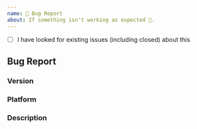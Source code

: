 ```yaml
---
name: 🐛 Bug Report
about: If something isn't working as expected 🤔.
---
```


<!--
Thank you for reporting an issue.

Please fill in as much of the template below as you're able.
-->

- [ ] I have looked for existing issues (including closed) about this

## Bug Report

### Version

<!--
List the version of `schema-registry` you are using. The easiest way to get
this information is using `cargo tree`:

`cargo tree | grep schema-registry`
-->

### Platform

<!---
Output of `uname -a` (UNIX), or version and 32 or 64-bit (Windows)
-->

### Description

<!--
Enter your issue details below this comment.

One way to structure the description:

<short summary of the bug>

I tried this code:

<code sample that causes the bug>

I expected to see this happen: <explanation>

Instead, this happened: <explanation>
-->